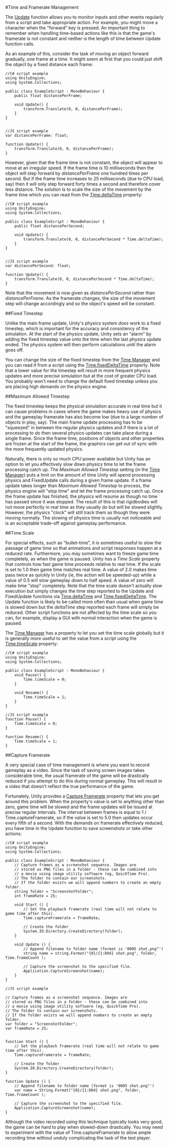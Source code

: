#Time and Framerate Management

The [Update](ScriptRef:MonoBehaviour.Update.html) function allows you to monitor inputs and other events regularly from a script and take appropriate action. For example, you might move a character when the "forward" key is pressed. An important thing to remember when handling time-based actions like this is that the game's framerate is not constant and neither is the length of time between Update function calls.

As an example of this, consider the task of moving an object forward gradually, one frame at a time. It might seem at first that you could just shift the object by a fixed distance each frame:

````
//C# script example
using UnityEngine;
using System.Collections;

public class ExampleScript : MonoBehaviour {
	public float distancePerFrame;
	
	void Update() {
		transform.Translate(0, 0, distancePerFrame);
	}
}


//JS script example
var distancePerFrame: float;

function Update() {
	transform.Translate(0, 0, distancePerFrame);
}
````


However, given that the frame time is not constant, the object will appear to move at an irregular speed. If the frame time is 10 milliseconds then the object will step forward by _distancePerFrame_ one hundred times per second. But if the frame time increases to 25 milliseconds (due to CPU load, say) then it will only step forward forty times a second and therefore cover less distance. The solution is to scale the size of the movement by the frame time which you can read from the [Time.deltaTime](ScriptRef:Time-deltaTime.html) property:

````
//C# script example
using UnityEngine;
using System.Collections;

public class ExampleScript : MonoBehaviour {
	public float distancePerSecond;
	
	void Update() {
		transform.Translate(0, 0, distancePerSecond * Time.deltaTime);
	}
}


//JS script example
var distancePerSecond: float;

function Update() {
	transform.Translate(0, 0, distancePerSecond * Time.deltaTime);
}
````

Note that the movement is now given as _distancePerSecond_ rather than _distancePerFrame_. As the framerate changes, the size of the movement step will change accordingly and so the object's speed will be constant.


##Fixed Timestep

Unlike the main frame update, Unity's physics system _does_ work to a fixed timestep, which is important for the accuracy and consistency of the simulation. At the start of the physics update, Unity sets an "alarm" by adding the fixed timestep value onto the time when the last physics update ended. The physics system will then perform calculations until the alarm goes off.

You can change the size of the fixed timestep from the [Time Manager](class-TimeManager) and you can read it from a script using the [Time.fixedDeltaTime](ScriptRef:Time-fixedDeltaTime.html) property. Note that a lower value for the timestep will result in more frequent physics updates and more precise simulation but at the cost of greater CPU load. You probably won't need to change the default fixed timestep unless you are placing high demands on the physics engine.


##Maximum Allowed Timestep

The fixed timestep keeps the physical simulation accurate in real time but it can cause problems in cases where the game makes heavy use of physics and the gameplay framerate has also become low (due to a large number of objects in play, say). The main frame update processing has to be "squeezed" in between the regular physics updates and if there is a lot of processing to do then several physics updates can take place during a single frame. Since the frame time, positions of objects and other properties are frozen at the start of the frame, the graphics can get out of sync with the more frequently updated physics.

Naturally, there is only so much CPU power available but Unity has an option to let you effectively slow down physics time to let the frame processing catch up. The _Maximum Allowed Timestep_ setting (in the [Time Manager](class-TimeManager)) puts a limit on the amount of time Unity will spend processing physics and FixedUpdate calls during a given frame update. If a frame update takes longer than _Maximum Allowed Timestep_ to process, the physics engine will "stop time" and let the frame processing catch up. Once the frame update has finished, the physics will resume as though no time has passed since it was stopped. The result of this is that rigidbodies will not move perfectly in real time as they usually do but will be slowed slightly. However, the physics "clock" will still track them as though they were moving normally. The slowing of physics time is usually not noticeable and is an acceptable trade-off against gameplay performance.


##Time Scale

For special effects, such as "bullet-time", it is sometimes useful to slow the passage of game time so that animations and script responses happen at a reduced rate. Furthermore, you may sometimes want to freeze game time completely, as when the game is paused. Unity has a _Time Scale_ property that controls how fast game time proceeds relative to real time. If the scale is set to 1.0 then game time matches real time. A value of 2.0 makes time pass twice as quickly in Unity (ie, the action will be speeded-up) while a value of 0.5 will slow gameplay down to half speed. A value of zero will make time "stop" completely. Note that the time scale doesn't actually slow execution but simply changes the time step reported to the Update and FixedUpdate functions via [Time.deltaTime](ScriptRef:Time-deltaTime.html) and [Time.fixedDeltaTime](ScriptRef:Time-fixedDeltaTime.html). The Update function is likely to be called more often than usual when game time is slowed down but the _deltaTime_ step reported each frame will simply be reduced. Other script functions are not affected by the time scale so you can, for example, display a GUI with normal interaction when the game is paused.

The [Time Manager](class-TimeManager) has a property to let you set the time scale globally but it is generally more useful to set the value from a script using the [Time.timeScale](ScriptRef:Time-timeScale.html) property:

````
//C# script example
using UnityEngine;
using System.Collections;

public class ExampleScript : MonoBehaviour {
	void Pause() {
		Time.timeScale = 0;
	}
	
	void Resume() {
		Time.timeScale = 1;
	}
}

//JS script example
function Pause() {
	Time.timeScale = 0;
}

function Resume() {
	Time.timeScale = 1;
}
````

##Capture Framerate

A very special case of time management is where you want to record gameplay as a video. Since the task of saving screen images takes considerable time, the usual framerate of the game will be drastically reduced if you attempt to do this during normal gameplay. This will result in a video that doesn't reflect the true performance of the game.

Fortunately, Unity provides a [Capture Framerate](ScriptRef:Time-captureFramerate.html) property that lets you get around this problem. When the property's value is set to anything other than zero, game time will be slowed and the frame updates will be issued at precise regular intervals. The interval between frames is equal to 1 / Time.captureFramerate, so if the value is set to 5.0 then updates occur every fifth of a second. With the demands on framerate effectively reduced, you have time in the Update function to save screenshots or take other actions:

````
//C# script example
using UnityEngine;
using System.Collections;

public class ExampleScript : MonoBehaviour {
	// Capture frames as a screenshot sequence. Images are
	// stored as PNG files in a folder - these can be combined into
	// a movie using image utility software (eg, QuickTime Pro).
	// The folder to contain our screenshots.
	// If the folder exists we will append numbers to create an empty folder.
	string folder = "ScreenshotFolder";
	int frameRate = 25;
		
	void Start () {
		// Set the playback framerate (real time will not relate to game time after this).
		Time.captureFramerate = frameRate;
		
		// Create the folder
		System.IO.Directory.CreateDirectory(folder);
	}
	
	void Update () {
		// Append filename to folder name (format is '0005 shot.png"')
		string name = string.Format("{0}/{1:D04} shot.png", folder, Time.frameCount );
		
		// Capture the screenshot to the specified file.
		Application.CaptureScreenshot(name);
	}
}

//JS script example

// Capture frames as a screenshot sequence. Images are
// stored as PNG files in a folder - these can be combined into
// a movie using image utility software (eg, QuickTime Pro).
// The folder to contain our screenshots.
// If the folder exists we will append numbers to create an empty folder.
var folder = "ScreenshotFolder";
var frameRate = 25;


function Start () {
	// Set the playback framerate (real time will not relate to game time after this).
	Time.captureFramerate = frameRate;

	// Create the folder
	System.IO.Directory.CreateDirectory(folder);
}

function Update () {
	// Append filename to folder name (format is '0005 shot.png"')
	var name = String.Format("{0}/{1:D04} shot.png", folder, Time.frameCount );

	// Capture the screenshot to the specified file.
	Application.CaptureScreenshot(name);
}
````

Although the video recorded using this technique typically looks very good, the game can be hard to play when slowed-down drastically. You may need to experiment with the value of Time.captureFramerate to allow ample recording time without unduly complicating the task of the test player.